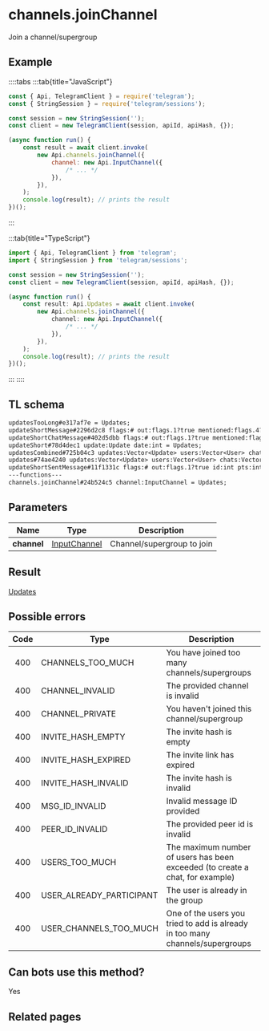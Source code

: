 # channels.joinChannel

Join a channel/supergroup

## Example

::::tabs
:::tab{title="JavaScript"}

```js
const { Api, TelegramClient } = require('telegram');
const { StringSession } = require('telegram/sessions');

const session = new StringSession('');
const client = new TelegramClient(session, apiId, apiHash, {});

(async function run() {
    const result = await client.invoke(
        new Api.channels.joinChannel({
            channel: new Api.InputChannel({
                /* ... */
            }),
        }),
    );
    console.log(result); // prints the result
})();
```

:::

:::tab{title="TypeScript"}

```ts
import { Api, TelegramClient } from 'telegram';
import { StringSession } from 'telegram/sessions';

const session = new StringSession('');
const client = new TelegramClient(session, apiId, apiHash, {});

(async function run() {
    const result: Api.Updates = await client.invoke(
        new Api.channels.joinChannel({
            channel: new Api.InputChannel({
                /* ... */
            }),
        }),
    );
    console.log(result); // prints the result
})();
```

:::
::::

## TL schema

```txt
updatesTooLong#e317af7e = Updates;
updateShortMessage#2296d2c8 flags:# out:flags.1?true mentioned:flags.4?true media_unread:flags.5?true silent:flags.13?true id:int user_id:int message:string pts:int pts_count:int date:int fwd_from:flags.2?MessageFwdHeader via_bot_id:flags.11?int reply_to:flags.3?MessageReplyHeader entities:flags.7?Vector<MessageEntity> = Updates;
updateShortChatMessage#402d5dbb flags:# out:flags.1?true mentioned:flags.4?true media_unread:flags.5?true silent:flags.13?true id:int from_id:int chat_id:int message:string pts:int pts_count:int date:int fwd_from:flags.2?MessageFwdHeader via_bot_id:flags.11?int reply_to:flags.3?MessageReplyHeader entities:flags.7?Vector<MessageEntity> = Updates;
updateShort#78d4dec1 update:Update date:int = Updates;
updatesCombined#725b04c3 updates:Vector<Update> users:Vector<User> chats:Vector<Chat> date:int seq_start:int seq:int = Updates;
updates#74ae4240 updates:Vector<Update> users:Vector<User> chats:Vector<Chat> date:int seq:int = Updates;
updateShortSentMessage#11f1331c flags:# out:flags.1?true id:int pts:int pts_count:int date:int media:flags.9?MessageMedia entities:flags.7?Vector<MessageEntity> = Updates;
---functions---
channels.joinChannel#24b524c5 channel:InputChannel = Updates;
```

## Parameters

|    Name     | Type                                                        | Description                |
| :---------: | ----------------------------------------------------------- | -------------------------- |
| **channel** | [InputChannel](https://core.telegram.org/type/InputChannel) | Channel/supergroup to join |

## Result

[Updates](https://core.telegram.org/type/Updates)

## Possible errors

| Code | Type                     | Description                                                                   |
| :--: | ------------------------ | ----------------------------------------------------------------------------- |
| 400  | CHANNELS_TOO_MUCH        | You have joined too many channels/supergroups                                 |
| 400  | CHANNEL_INVALID          | The provided channel is invalid                                               |
| 400  | CHANNEL_PRIVATE          | You haven't joined this channel/supergroup                                    |
| 400  | INVITE_HASH_EMPTY        | The invite hash is empty                                                      |
| 400  | INVITE_HASH_EXPIRED      | The invite link has expired                                                   |
| 400  | INVITE_HASH_INVALID      | The invite hash is invalid                                                    |
| 400  | MSG_ID_INVALID           | Invalid message ID provided                                                   |
| 400  | PEER_ID_INVALID          | The provided peer id is invalid                                               |
| 400  | USERS_TOO_MUCH           | The maximum number of users has been exceeded (to create a chat, for example) |
| 400  | USER_ALREADY_PARTICIPANT | The user is already in the group                                              |
| 400  | USER_CHANNELS_TOO_MUCH   | One of the users you tried to add is already in too many channels/supergroups |

## Can bots use this method?

Yes

## Related pages
